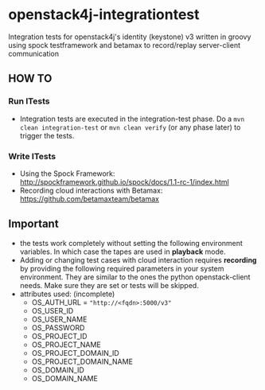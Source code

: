 openstack4j-integrationtest
===========================

Integration tests for openstack4j's identity (keystone) v3 written in groovy using spock testframework and betamax to record/replay server-client communication

HOW TO
------
### Run ITests

* Integration tests are executed in the integration-test phase. Do a ```mvn clean integration-test``` or ```mvn clean verify``` (or any phase later) to trigger the tests.

### Write ITests

* Using the Spock Framework: http://spockframework.github.io/spock/docs/1.1-rc-1/index.html
* Recording cloud interactions with Betamax: https://github.com/betamaxteam/betamax

Important
---------
* the tests work completely without setting the following environment variables. In which case the tapes are used in **playback** mode.
* Adding or changing test cases with cloud interaction requires **recording** by providing the following required parameters in your system environment. They are similar to the ones the python openstack-client needs. Make sure they are set or tests will be skipped.
* attributes used: (incomplete)
	* OS_AUTH_URL = ``` "http://<fqdn>:5000/v3" ```
	* OS_USER_ID
	* OS_USER_NAME
	* OS_PASSWORD
	* OS_PROJECT_ID
	* OS_PROJECT_NAME
	* OS_PROJECT_DOMAIN_ID
	* OS_PROJECT_DOMAIN_NAME
	* OS_DOMAIN_ID
	* OS_DOMAIN_NAME 